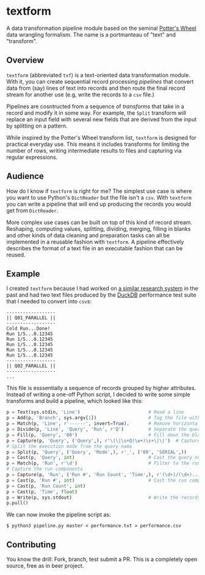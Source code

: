 # textform

A data transformation pipeline module based on the seminal [Potter's Wheel](http://control.cs.berkeley.edu/pwheel-vldb.pdf) data wrangling formalism. The name is a portmanteau of "text" and "transform".

## Overview

`textform` (abbreviated `txf`) is a text-oriented data transformation module. With it, you can create sequential record processing _pipelines_ that convert data from (say) lines of text into records and then route the final record stream for another use (e.g, write the records to a `csv` file.)

Pipelines are cosntructed from a sequence of _transforms_ that take in a record and modify it in some way. For example, the `Split` transform will replace an input field with several new fields that are derived from the input by splitting on a pattern.

While inspired by the Potter's Wheel transform list, `textform` is designed for practical everyday use. This means it includes transforms for limiting the number of rows, writing intermediate results to files and capturing via regular expressions.

## Audience

How do I know if `textform` is right for me? The simplest use case is where you want to use Python's `DictReader` but the file isn't a `csv`. With `textform` you can write a pipeline that will end up producing the records you would get from `DictReader`.

More complex use cases can be built on top of this kind of record stream. Reshaping, computing values, splitting, dividing, merging, filling in blanks and other kinds of data cleaning and preparation tasks can all be implemented in a reusable fashion with `textform`. A pipeline effectively describes the format of a text file in an executable fashion that can be reused.

## Example

I created `textform` because I had worked on [a similar research system](https://tc19.tableau.com/learn/sessions/lets-get-physical-preparing-data-text-files) in the past and had two text files produced by the [DuckDB](https://github.com/duckdb/duckdb) performance test suite that I needed to convert into `csv`s:

```
------------------
|| Q01_PARALLEL ||
------------------
Cold Run...Done!
Run 1/5...0.12345
Run 1/5...0.12345
Run 1/5...0.12345
Run 1/5...0.12345
Run 1/5...0.12345
------------------
|| Q02_PARALLEL ||
------------------
...
```

This file is esssentially a sequence of records grouped by higher attributes. Instead of writing a one-off Python script, I decided to write some simple transforms and build a pipeline, which looked like this:

```py
p = Text(sys.stdin, 'Line')                         # Read a line
p = Add(p, 'Branch', sys.argv[1])                   # Tag the file with the branch name
p = Match(p, 'Line', r'------', invert=True).       # Remove horizontal lines
p = Divide(p, 'Line', 'Query', 'Run', r'Q')         # Separate the query names from the run data
p = Fill(p, 'Query', '00')                          # Fill down the blank query names
p = Capture(p, 'Query', ('Query',), r'\|\|\s+Q(\w+)\s+\|\|')  # Capture the query number
# Split the execution mode from the query name
p = Split(p, 'Query', ('Query', 'Mode',), r'_', ('00', 'SERIAL',)) 
p = Cast(p, 'Query', int)                           # Cast the query number to an integer
p = Match(p, 'Run', r'\d')                          # Filter to the runs with data
# Capture the run components
p = Capture(p, 'Run', ('Run #', 'Run Count', 'Time',), r'(\d+)/(\d+)...(\d+\.\d+)')
p = Cast(p, 'Run #', int)                           # Cast the run components
p = Cast(p, 'Run Count', int)
p = Cast(p, 'Time', float)
p = Write(p, sys.stdout)                            # Write the records to stdout as a csv
p.pull()
```

We can now invoke the pipeline script as:

```shell
$ python3 pipeline.py master < performance.txt > performance.csv
```

## Contributing

You know the drill: Fork, branch, test submit a PR.  This is a completely open source, free as in beer project.

